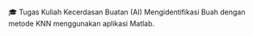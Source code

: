 🎓 Tugas Kuliah Kecerdasan Buatan (AI) Mengidentifikasi Buah dengan metode KNN menggunakan aplikasi Matlab.